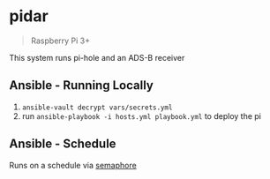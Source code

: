 # pidar 
> Raspberry Pi 3+

This system runs pi-hole and an ADS-B receiver

## Ansible - Running Locally 

1. `ansible-vault decrypt vars/secrets.yml`
2. run `ansible-playbook -i hosts.yml playbook.yml` to deploy the pi

## Ansible - Schedule

Runs on a schedule via [semaphore](https://semaphoreui.com/)
